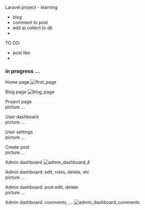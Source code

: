 
Laravel project - learning


- blog
- comment to post
- add ip collect to db
- 

TO DO:
- post like
-

### in progress ...

Home page
![first_page](https://user-images.githubusercontent.com/46469418/114353450-52edf880-9b6d-11eb-8a44-58c161bfe1a8.png)

Blog page
![blog_page](https://user-images.githubusercontent.com/46469418/114354160-22f32500-9b6e-11eb-9c10-058d08575f78.png)

Project page\
picture ...

User dashboard\
picture ...

User settings\
picture ...

Create post\
picture ...





Admin dashboard
![admin_dashboard_4](https://user-images.githubusercontent.com/46469418/114918740-ba36d180-9e27-11eb-836b-4cbbd250220e.png)


Admin dashboard: edit, roles, delete, etc\
 picture ...

Admin dashboard: post edit, delete\
picture ...

Admin dashboard: comments, ...
![admin_dashboard_comments](https://user-images.githubusercontent.com/46469418/114666878-16520680-9cff-11eb-912d-166b3f12fa7b.png)
